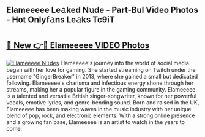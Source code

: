 ## Elameeeee Le𝚊ked N𝚞de - Part-Bul Video Photos - Hot Onlyf𝚊ns Le𝚊ks Tc9iT

# <h2><a href="http://ab67221.deff.icu/?id=Elameeeee">🔗 New 👉🔴 Elameeeee VIDEO Photos</a></h2>

[![Elameeeee N𝚞des](https://i.imgur.com/rIISA9y.gif)](http://ab67221.deff.icu/?id=Elameeeee)
Elameeeee's journey into the world of social media began with her love for gaming. She started streaming on Twitch under the username "GingerBreaker" in 2013, where she gained a small but dedicated following. Elameeeee's charisma and infectious energy shone through her streams, making her a popular figure in the gaming community. Elameeeee is a talented and versatile British singer-songwriter, known for her powerful vocals, emotive lyrics, and genre-bending sound. Born and raised in the UK, Elameeeee has been making waves in the music industry with her unique blend of pop, rock, and electronic elements. With a strong online presence and a growing fan base, Elameeeee is an artist to watch in the years to come.
